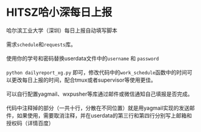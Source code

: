 # HITSZ哈小深每日上报
哈尔滨工业大学（深圳）每日上报自动填写脚本
<br><br>
需求`schedule`和`requests`库。
<br><br>
使用你的学号和密码替换userdata文件中的`username` 和 `password`
<br><br>
`python dailyreport_xg.py` 即可，修改代码中的`work_schedule`函数中的时间可以更改每日上报的时间，配合tmux或者supervisor等使用更佳。
<br><br>
可以自行配置yagmail、wxpusher等库通过邮件或微信通知自己填报是否完成。
<br><br>
代码中注释掉的部分（一共十行，分散在不同位置）就是用yagmail实现的发送邮件，如果使用，需要取消注释，并在userdata的第三行和第四行分别写上邮箱和授权码（详情百度）